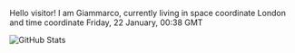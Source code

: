 Hello visitor! I am Giammarco, currently living in space coordinate London and time coordinate Friday, 22 January, 00:38 GMT

![GitHub Stats](https://github-readme-stats.vercel.app/api?username=grcasanova)
